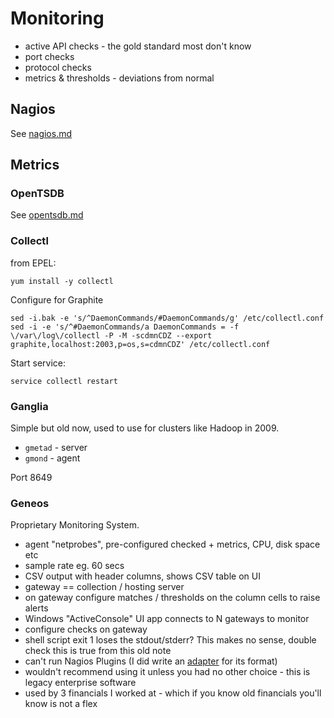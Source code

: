 # Monitoring

- active API checks - the gold standard most don't know
- port checks
- protocol checks
- metrics & thresholds - deviations from normal

## Nagios

See [nagios.md](nagios.md)

## Metrics

### OpenTSDB

See [opentsdb.md](opentsdb.md)

### Collectl

from EPEL:

```shell
yum install -y collectl
```

Configure for Graphite
```shell
sed -i.bak -e 's/^DaemonCommands/#DaemonCommands/g' /etc/collectl.conf
sed -i -e 's/^#DaemonCommands/a DaemonCommands = -f \/var\/log\/collectl -P -M -scdmnCDZ --export graphite,localhost:2003,p=os,s=cdmnCDZ' /etc/collectl.conf
```

Start service:

```shell
service collectl restart
```

### Ganglia

Simple but old now, used to use for clusters like Hadoop in 2009.

- `gmetad` - server
- `gmond`  - agent

Port 8649


### Geneos

Proprietary Monitoring System.

- agent "netprobes", pre-configured checked + metrics, CPU, disk space etc
- sample rate eg. 60 secs
- CSV output with header columns, shows CSV table on UI
- gateway == collection / hosting server
- on gateway configure matches / thresholds on the column cells to raise alerts
- Windows "ActiveConsole" UI app connects to N gateways to monitor
- configure checks on gateway
- shell script exit 1 loses the stdout/stderr? This makes no sense, double check this is true from this old note
- can't run Nagios Plugins (I did write an [adapter](https://github.com/HariSekhon/Nagios-Plugins/blob/master/adapter_geneos.py) for its format)
- wouldn't recommend using it unless you had no other choice - this is legacy enterprise software
- used by 3 financials I worked at - which if you know old financials you'll know is not a flex
